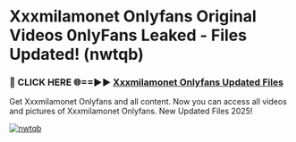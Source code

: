# Xxxmilamonet Onlyfans Original Videos 0nlyFans Leaked - Files Updated! (nwtqb)

<h3>🔴 CLICK HERE 🌐==►► <a href="https://tinyurl.com/2jnfzry5" rel="nofollow">Xxxmilamonet Onlyfans Updated Files</a></h3>

Get Xxxmilamonet Onlyfans and all content. Now you can access all videos and pictures of Xxxmilamonet Onlyfans. New Updated Files 2025!

[![nwtqb](https://i.imgur.com/GyGTBgg.gif)](https://tinyurl.com/2jnfzry5)
